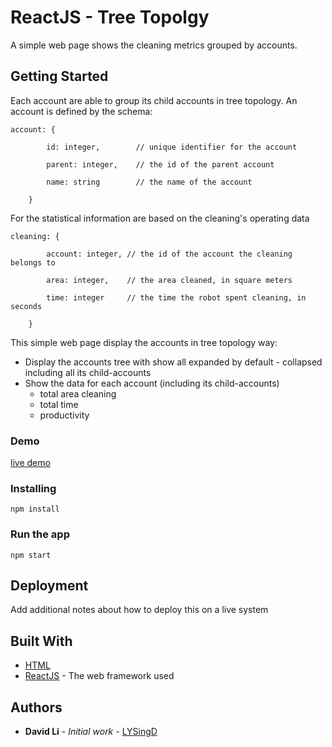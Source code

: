 # ReactJS - Tree Topolgy

A simple web page shows the cleaning metrics grouped by accounts.

## Getting Started
Each account are able to group its child accounts in tree topology. An account is defined by the schema:
```
account: {

        id: integer,        // unique identifier for the account

        parent: integer,    // the id of the parent account

        name: string        // the name of the account

    }
```
For the statistical information are based on the cleaning's operating data
```
cleaning: {

        account: integer, // the id of the account the cleaning belongs to

        area: integer,    // the area cleaned, in square meters

        time: integer     // the time the robot spent cleaning, in seconds

    }
```
This simple web page display the accounts in tree topology way:
* Display the accounts tree with show all expanded by default - collapsed including all its child-accounts
* Show the data for each account (including its child-accounts)
  * total area cleaning
  * total time
  * productivity

### Demo
[live demo](https://react-dxm6js.stackblitz.io/)

### Installing

```
npm install
```

### Run the app

```
npm start
```

## Deployment

Add additional notes about how to deploy this on a live system

## Built With

* [HTML](https://developer.mozilla.org/kab/docs/Web/HTML)
* [ReactJS](https://reactjs.org/) - The web framework used

## Authors

* **David Li** - *Initial work* - [LYSingD](https://github.com/LYSingD)


